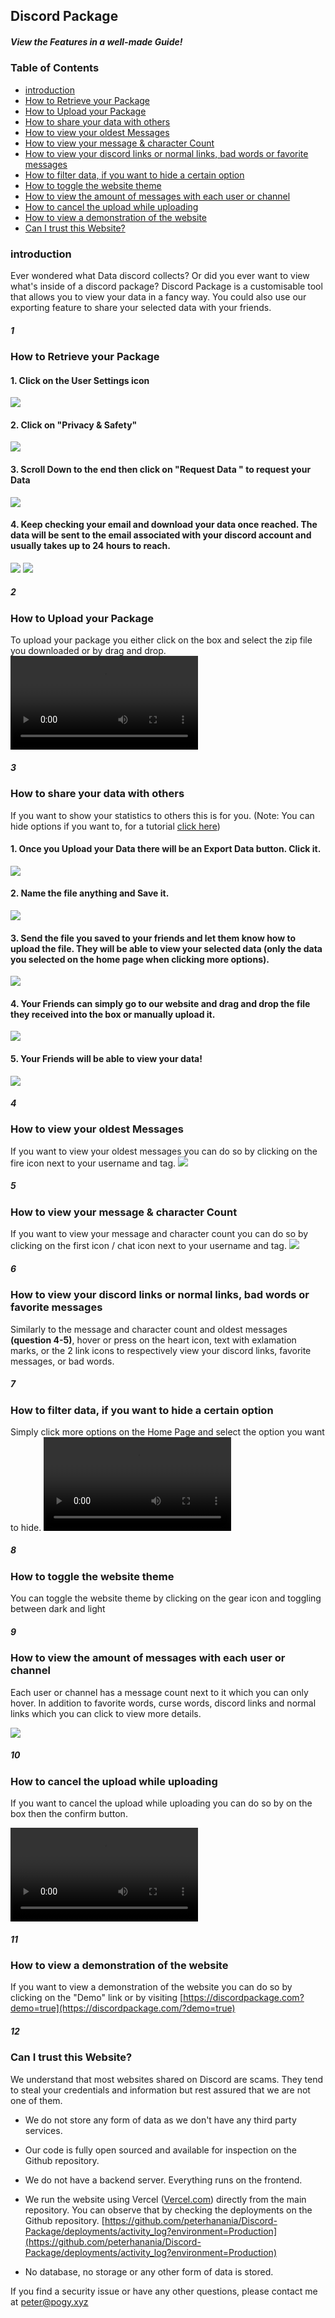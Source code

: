 ## Discord Package
##### View the Features in a well-made Guide! 


### Table of Contents
* [introduction](#introduction)
* [How to Retrieve your Package](#1)
* [How to Upload your Package](#2)
* [How to share your data with others](#3)
* [How to view your oldest Messages](#4)
* [How to view your message & character Count](#5)
* [How to view your discord links or normal links, bad words or favorite messages](#6)
* [How to filter data, if you want to hide a certain option](#7)
* [How to toggle the website theme](#8)
* [How to view the amount of messages with each user or channel](#9)
* [How to cancel the upload while uploading](#10)
* [How to view a demonstration of the website](#11)
* [Can I trust this Website?](#12)


### introduction
Ever wondered what Data discord collects? Or did you ever want to view what's inside of a discord package? Discord Package is a customisable tool that allows you to view your data in a fancy way. You could also use our exporting feature to share your selected data with your friends.

##### 1
### How to Retrieve your Package
#### 1.  Click on the User Settings icon
<img src="https://discordpackage.com/help/1.png" />

#### 2.  Click on "Privacy & Safety"
<img src="https://discordpackage.com/help/2.png" />

#### 3. Scroll Down to the end then click on "Request Data " to request your Data
<img src="https://discordpackage.com/help/3.png" />

#### 4. Keep checking your email and download your data once reached. The data will be sent to the email associated with your discord account and usually takes up to 24 hours to reach.
<img src="https://discordpackage.com/help/4.png" />
<img src="https://discordpackage.com/help/5.png" />


##### 2
### How to Upload your Package
To upload your package you either click on the box and select the zip file you downloaded or by drag and drop.
<video controls>
<source src="https://discordpackage.com/help/1.mp4" type="video/webm" />
Your browser does not support embedded videos
</video>

##### 3
### How to share your data with others
If you want to show your statistics to others this is for you. (Note: You can hide options if you want to, for a tutorial [click here](#7))

#### 1. Once you Upload your Data there will be an Export Data button. Click it.
<img src="https://discordpackage.com/help/1/1.png" />

#### 2. Name the file anything and Save it.
<img src="https://discordpackage.com/help/1/2.png" />

#### 3. Send the file you saved to your friends and let them know how to upload the file. They will be able to view your selected data (only the data you selected on the home page when clicking more options).
<img src="https://discordpackage.com/help/1/3.png" />

#### 4. Your Friends can simply go to our website and drag and drop the file they received into the box or manually upload it.
<img src="https://discordpackage.com/help/1/4.png" />

#### 5. Your Friends will be able to view your data!
<img src="https://discordpackage.com/help/1/5.png" />


##### 4
### How to view your oldest Messages
If you want to view your oldest messages you can do so by clicking on the fire icon next to your username and tag.
<img src="https://discordpackage.com/help/2/1.png" />


##### 5
### How to view your message & character Count
If you want to view your message and character count you can do so by clicking on the first icon / chat icon next to your username and tag.
<img src="https://discordpackage.com/help/3/1.png" />



##### 6
### How to view your discord links or normal links, bad words or favorite messages
Similarly to the message and character count and oldest messages **(question 4-5)**, hover or press on the heart icon, text with exlamation marks, or the 2 link icons to respectively view your discord links, favorite messages, or bad words.

##### 7
### How to filter data, if you want to hide a certain option
Simply click more options on the Home Page and select the option you want to hide.
<video controls>
<source src="https://discordpackage.com/help/3.mp4" type="video/webm" />
Your browser does not support embedded videos
</video>

##### 8 
### How to toggle the website theme
You can toggle the website theme by clicking on the gear icon and toggling between dark and light

##### 9
### How to view the amount of messages with each user or channel
Each user or channel has a message count next to it which you can only hover. In addition to favorite words, curse words, discord links and normal links which you can click to view more details.

<img src="https://discordpackage.com/help/4/1.png" />


##### 10
### How to cancel the upload while uploading
If you want to cancel the upload while uploading you can do so by on the box then the confirm button.

<video controls>
<source src="https://discordpackage.com/help/2.mp4" type="video/webm" />
Your browser does not support embedded videos
</video>

##### 11
### How to view a demonstration of the website
If you want to view a demonstration of the website you can do so by clicking on the "Demo" link or by visiting [https://discordpackage.com?demo=true](https://discordpackage.com/?demo=true)


##### 12
### Can I trust this Website?

We understand that most websites shared on Discord are scams. They tend to steal your credentials and information but rest assured that we are not one of them.

- We do not store any form of data as we don't have any third party services.

- Our code is fully open sourced and available for inspection on the Github repository.
  
- We do not have a backend server. Everything runs on the frontend.

- We run the website using Vercel ([Vercel.com](vercel.com)) directly from the main repository. You can observe that by checking the deployments on the Github repository. [https://github.com/peterhanania/Discord-Package/deployments/activity_log?environment=Production](https://github.com/peterhanania/Discord-Package/deployments/activity_log?environment=Production)
  
- No database, no storage or any other form of data is stored.

If you find a security issue or have any other questions, please contact me at peter@pogy.xyz